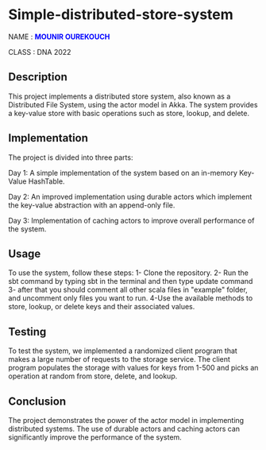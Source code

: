 # Simple-distributed-store-system

NAME : **<span style="color:blue">MOUNIR OUREKOUCH</span>**

CLASS : DNA 2022



## Description
This project implements a distributed store system, also known as a Distributed File System, using the actor model in Akka. The system provides a key-value store with basic operations such as store, lookup, and delete. 

## Implementation
The project is divided into three parts:

Day 1: A simple implementation of the system based on an in-memory Key-Value HashTable.

Day 2: An improved implementation using durable actors which implement the key-value abstraction with an append-only file.

Day 3: Implementation of caching actors to improve overall performance of the system.

## Usage
To use the system, follow these steps:
1- Clone the repository.
2- Run the sbt command by typing sbt in the terminal and then type update command
3- after that you should comment all other scala files in "example" folder, and uncomment only files you want to run.
4-Use the available methods to store, lookup, or delete keys and their associated values.

## Testing
To test the system, we implemented a randomized client program that makes a large number of requests to the storage service. The client program populates the storage with values for keys from 1-500 and picks an operation at random from store, delete, and lookup.

## Conclusion
The project demonstrates the power of the actor model in implementing distributed systems. The use of durable actors and caching actors can significantly improve the performance of the system.
